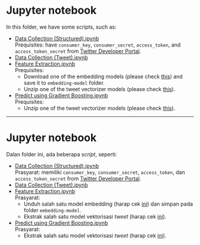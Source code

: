 # Jupyter notebook
In this folder, we have some scripts, such as:

- [Data Collection (Structured).ipynb](Data%20Collection%20(Structured).ipynb)<br>
  Prequisites: have `consumer_key`, `consumer_secret`, `access_token`, and `access_token_secret` from [Twitter Developer Portal](https://developer.twitter.com/en/portal/dashboard).  
- [Data Collection (Tweet).ipynb](Data%20Collection%20(Tweet).ipynb)
- [Feature Extraction.ipynb](Feature%20Extraction.ipynb)<br>
  Prequisites: 
  - Download one of the embedding models (please check [this](../embedding-model/README.md)) and save it to `embedding-model` folder. 
  - Unzip one of the tweet vectorizer models (please check [this](../vectorizer/README.md)).
- [Predict using Gradient Boosting.ipynb](Predict%20using%20Gradient%20Boosting.ipynb)<br>
  Prequisites:
  - Unzip one of the tweet vectorizer models (please check [this](../vectorizer/README.md)).

---

# Jupyter notebook
Dalan folder ini, ada beberapa *script*, seperti:

- [Data Collection (Structured).ipynb](Data%20Collection%20(Structured).ipynb)<br>
  Prasyarat: memiliki `consumer_key`, `consumer_secret`, `access_token`, dan `access_token_secret` from [Twitter Developer Portal](https://developer.twitter.com/en/portal/dashboard).  
- [Data Collection (Tweet).ipynb](Data%20Collection%20(Tweet).ipynb)
- [Feature Extraction.ipynb](Feature%20Extraction.ipynb)<br>
  Prasyarat: 
  - Unduh salah satu model embedding (harap cek [ini](../embedding-model/README.md)) dan simpan pada folder `embedding-model`. 
  - Ekstrak salah satu model vektorisasi *tweet* (harap cek [ini](../vectorizer/README.md)).
- [Predict using Gradient Boosting.ipynb](Predict%20using%20Gradient%20Boosting.ipynb)<br>
  Prasyarat:
  - Ekstrak salah satu model vektorisasi *tweet* (harap cek [ini](../vectorizer/README.md)).
  
